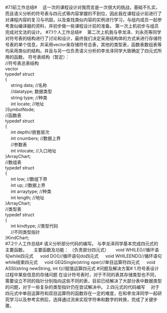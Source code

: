 #7.1前工作总结#
&emsp;这一次的课程设计对我而言是一次很大的挑战，基础不扎实，而且语义分析的符号表与四元式等内容掌握的不到位，因此我在课程设计前进行了对课程内容的复习与巩固，以及查找类似内容的实例进行学习，与组内成员一起参考类似编译器的资料，并初步做一些课程设计前的准备。
第一次上机初步与组员完成对文法的设计。
#7.1个人工作总结#
&emsp;第二次上机我与李龙泽、刘永亮等同学对符号表的结构进行了讨论和设计，最终我们决定采用结构体的方式来进行存储符号表的单个信息，并采用vector来存储符号总表，其他的类型表，函数表数组表等均采用类似的结构。并且与另一位负责语义分析的李龙泽同学大致确定了四元式所用的函数。
符号表结构（暂定）：  
//符号表总表结构  
vector  
typedef struct  
{  
&emsp;		string data;  //名称  
&emsp;		//datatype;  数据类型  
&emsp;		string type; //种类  
&emsp;		int locate;   //地址  
}SymbolNode;  
//函数表  
typedef struct  
{  
&emsp;		int depth//嵌套层次  
&emsp;		int cnumbers;  //数据上界  
&emsp;		//参数表  
&emsp;		int inlocate;   //入口地址  
}ArrayChart;  
//数组表  
typedef struct  
{  
&emsp;		int low;  //数组下界  
&emsp;		int up;  //数据上界  
&emsp;		int arraytype; //种类  
&emsp;		int length;   //地址  
}ArrayChart;  
//类型表  
typedef struct  
{  
&emsp;		int kindtype;  //类型代码  
&emsp;		//不同类型指针  
}KindChart;  
#7.2个人工作总结#
语义分析部分代码的编写。 与李龙泽同学基本完成四元式的主要函数。
&emsp; 主要函数及功能：  （负责部分四元式）
&emsp; void WHILE()//循环语句while四元式
&emsp; void DO()//循环语句do四元式
&emsp; void WHILEEND()//循环语句while结束四元式
&emsp; void GEQSingle(string oper)//单目运算符四元式 
&emsp; void ASSI(string newString, int t)//赋值运算四元式
#问题及解决方案#
 1.符号表设计过程中某些信息的存储问题
在设计符号表时，对于不同的表其存储类型也不同，需要设立不同的指针分别指向这些不同的表，目前已经解决了大部分表中数据类型的问题，对于一些复杂的类型指针仍在尝试解决中。
 2.四元式的代码编写
&emsp;对于四元式中单目运算符和双目运算符的函数存在一定的难度，在和李龙泽同学一起研究学习以及参考实例后，选择通过流来实现字符串和数字的转换，完成了关键步骤。 